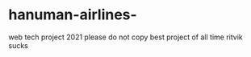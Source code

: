 # hanuman-airlines-
web tech project 2021 
please do not copy
best project of all time 
ritvik sucks
